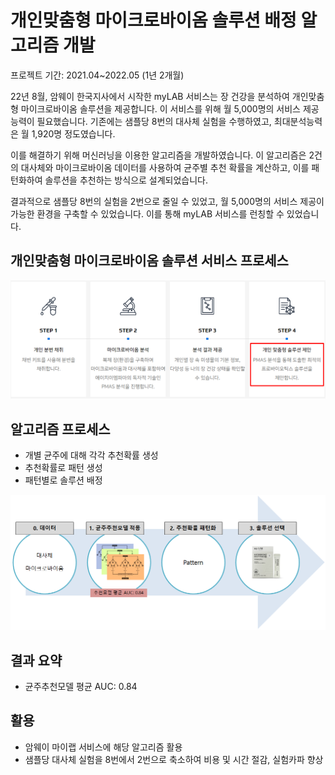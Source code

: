 # 개인맞춤형 마이크로바이옴 솔루션 배정 알고리즘 개발

프로젝트 기간: 2021.04~2022.05 (1년 2개월)  

 22년 8월, 암웨이 한국지사에서 시작한 myLAB 서비스는 장 건강을 분석하여 개인맞춤형 마이크로바이옴 솔루션을 제공합니다. 이 서비스를 위해 월 5,000명의 서비스 제공 능력이 필요했습니다. 기존에는 샘플당 8번의 대사체 실험을 수행하였고, 최대분석능력은 월 1,920명 정도였습니다.  
 
 이를 해결하기 위해 머신러닝을 이용한 알고리즘을 개발하였습니다. 이 알고리즘은 2건의 대사체와 마이크로바이옴 데이터를 사용하여 균주별 추천 확률을 계산하고, 이를 패턴화하여 솔루션을 추천하는 방식으로 설계되었습니다.  
 
 결과적으로 샘플당 8번의 실험을 2번으로 줄일 수 있었고, 월 5,000명의 서비스 제공이 가능한 환경을 구축할 수 있었습니다. 이를 통해 myLAB 서비스를 런칭할 수 있었습니다.

## 개인맞춤형 마이크로바이옴 솔루션 서비스 프로세스
![](./img/1_1.png)

## 알고리즘 프로세스
- 개별 균주에 대해 각각 추천확률 생성
- 추천확률로 패턴 생성
- 패턴별로 솔루션 배정

![](./img/1_2.png)

## 결과 요약
- 균주추천모델 평균 AUC: 0.84

## 활용
- 암웨이 마이랩 서비스에 해당 알고리즘 활용
- 샘플당 대사체 실험을 8번에서 2번으로 축소하여 비용 및 시간 절감, 실험카파 향상



